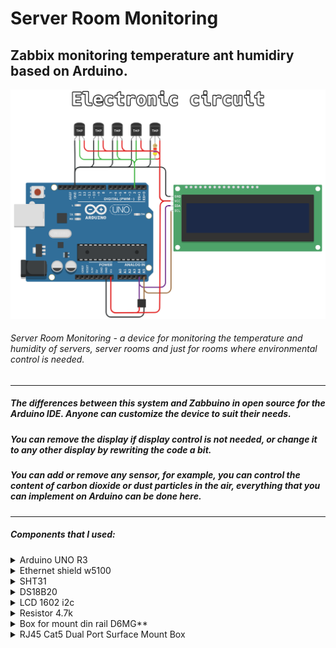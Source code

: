 # Server Room Monitoring
## Zabbix monitoring temperature ant humidiry based on Arduino.
![Shema](shema.png)
###### Server Room Monitoring - a device for monitoring the temperature and humidity of servers, server rooms and just for rooms where environmental control is needed.


------------

##### The differences between this system and Zabbuino in open source for the Arduino IDE. Anyone can customize the device to suit their needs. 
##### You can remove the display if display control is not needed, or change it to any other display by rewriting the code a bit. 
##### You can add or remove any sensor, for example, you can control the content of carbon dioxide or dust particles in the air, everything that you can implement on Arduino can be done here.

------------


##### Components that I used:
<details>
<summary>Arduino UNO R3</summary>

![Arduino UNO R3](img_arduino.png)

</details>
<details>
<summary>Ethernet shield w5100</summary>

![Ethernet shield w5100](https://github.com/disasstor/Server-Room-Monitoring/blob/main/docs/img_w5100.png?raw=true)

</details>
<details>
<summary>SHT31</summary>

![SHT31](https://github.com/disasstor/Server-Room-Monitoring/blob/main/docs/img_sht31.png?raw=true)

</details>
<details>
<summary>DS18B20</summary>

![DS18B20](https://github.com/disasstor/Server-Room-Monitoring/blob/main/docs/img_ds18b20.png?raw=true)

</details>
<details>
<summary>LCD 1602 i2c</summary>

![LCD 1602 i2c](https://github.com/disasstor/Server-Room-Monitoring/blob/main/docs/img_1602i2c.png?raw=true)

</details>
<details>
<summary>Resistor 4.7k</summary>

![Resistor 4.7k](https://github.com/disasstor/Server-Room-Monitoring/blob/main/docs/img_resistor4_7k.png?raw=true)

</details>
<details>
<summary>Box for mount din rail D6MG**</summary>

![D6MG](https://github.com/disasstor/Server-Room-Monitoring/blob/main/docs/img_d6mg.png?raw=true)

</details>
<details>
<summary>RJ45 Cat5 Dual Port Surface Mount Box</summary>

![RJ45 Cat5 Dual Port Surface Mount Box](https://github.com/disasstor/Server-Room-Monitoring/blob/main/docs/img_rj45.png?raw=true)

</details>

